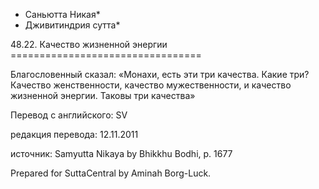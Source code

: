 * Саньютта Никая*
* Дживитиндрия сутта*

48\.22\. Качество жизненной энергии
\=\=\=\=\=\=\=\=\=\=\=\=\=\=\=\=\=\=\=\=\=\=\=\=\=\=\=\=\=\=\=\=\=

Благословенный сказал: «Монахи, есть эти три качества\. Какие три? Качество женственности, качество мужественности, и качество жизненной энергии\. Таковы три качества»

Перевод с английского: SV

редакция перевода: 12\.11\.2011

источник: Samyutta Nikaya by Bhikkhu Bodhi, p\. 1677

Prepared for SuttaCentral by Aminah Borg\-Luck\.